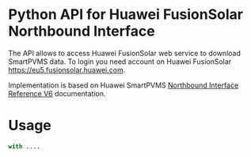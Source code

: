 # Python API for Huawei FusionSolar Northbound Interface

The API allows to access Huawei FusionSolar web service to download SmartPVMS data.
To login you need account on Huawei FusionSolar https://eu5.fusionsolar.huawei.com.

Implementation is based on Huawei SmartPVMS [Northbound Interface Reference V6](https://support.huawei.com/enterprise/en/doc/EDOC1100261860) documentation.

# Usage

```python
with ....
```
